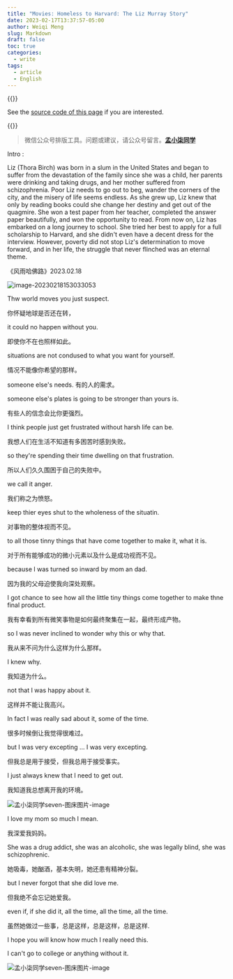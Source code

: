 ```yaml
---
title: "Movies: Homeless to Harvard: The Liz Murray Story"
date: 2023-02-17T13:37:57-05:00
author: Weiqi Meng
slug: Markdown
draft: false
toc: true
categories:
  - write
tags:
  - article
  - English
---
```


{{<block class="reminder">}}

See the [source code of this page](https://raw.githubusercontent.com/hongtaoh/hugo-ht-exampleSite/master/content/en/posts/2021-01-07-test.md) if you are interested. 

{{<end>}}


>微信公众号排版工具。问题或建议，请公众号留言。**[孟小柒同学](#jump_8)**



Intro :

Liz (Thora Birch) was born in a slum in the United States and began to suffer from the devastation of the family since she was a child, her parents were drinking and taking drugs, and her mother suffered from schizophrenia. Poor Liz needs to go out to beg, wander the corners of the city, and the misery of life seems endless. As she grew up, Liz knew that only by reading books could she change her destiny and get out of the quagmire. She won a test paper from her teacher, completed the answer paper beautifully, and won the opportunity to read. From now on, Liz has embarked on a long journey to school. She tried her best to apply for a full scholarship to Harvard, and she didn't even have a decent dress for the interview. However, poverty did not stop Liz's determination to move forward, and in her life, the struggle that never flinched was an eternal theme.





《风雨哈佛路》2023.02.18



![image-20230218153033053](C:\Users\mengw\AppData\Roaming\Typora\typora-user-images\image-20230218153033053.png)



Thw world moves you just suspect.

你怀疑地球是否还在转，

it could no happen without you.

即使你不在也照样如此。

situations are not condused to what you want for yourself.

情况不能像你希望的那样。

someone else's needs.
有的人的需求。

someone else's plates is going to be stronger than yours is.

有些人的信念会比你更强烈。

I think people just get frustrated without harsh life can be.

我想人们在生活不知道有多困苦时感到失败。

so they're spending their time dwelling on that frustration.

所以人们久久围困于自己的失败中。

we call it anger.

我们称之为愤怒。

keep thier eyes shut to the wholeness of the situatin.

对事物的整体视而不见。

to all those tinny things that have come together to make it, what it is.

对于所有能够成功的微小元素以及什么是成功视而不见。

because I was turned so inward by mom an dad.

因为我的父母迫使我向深处观察。

I got chance to see how all the little tiny things come together to make thne final product.

我有幸看到所有微笑事物是如何最终聚集在一起，最终形成产物。

so I was never inclined to wonder why this or why that.

我从来不问为什么这样为什么那样。

I knew why.

我知道为什么。

not that I was happy about it.

这样并不能让我高兴。

In fact I was really sad about it, some of the time.

很多时候倒让我觉得很难过。

but I was very excepting ... I was very excepting.

但我总是用于接受，但我总用于接受事实。

I just always knew that I need to get out.

我知道我总想离开我的环境。

![孟小柒同学seven-图床图片-image](https://cdn.staticaly.com/gh/Archiemeng7/ARCHIE_personal-space-2022-2024@main/图床图片/孟小柒同学seven-图床图片-image.79m0027fzys0.png)



I love my mom so much I mean.

我深爱我妈妈。

She was a drug addict, she was an alcoholic, she was legally blind, she was schizophrenic.

她吸毒，她酗酒，基本失明，她还患有精神分裂。

but I never forgot that she did love me.

但我绝不会忘记她爱我。

even if, if she did it, all the time, all the time, all the time.

虽然她做过一些事，总是这样，总是这样，总是这样.



I hope you will know how much I really need this.

I can't go to college or anything without it. 





![孟小柒同学seven-图床图片-image](https://cdn.staticaly.com/gh/Archiemeng7/ARCHIE_personal-space-2022-2024@main/图床图片/孟小柒同学seven-图床图片-image.646kd8tvl800.png)













